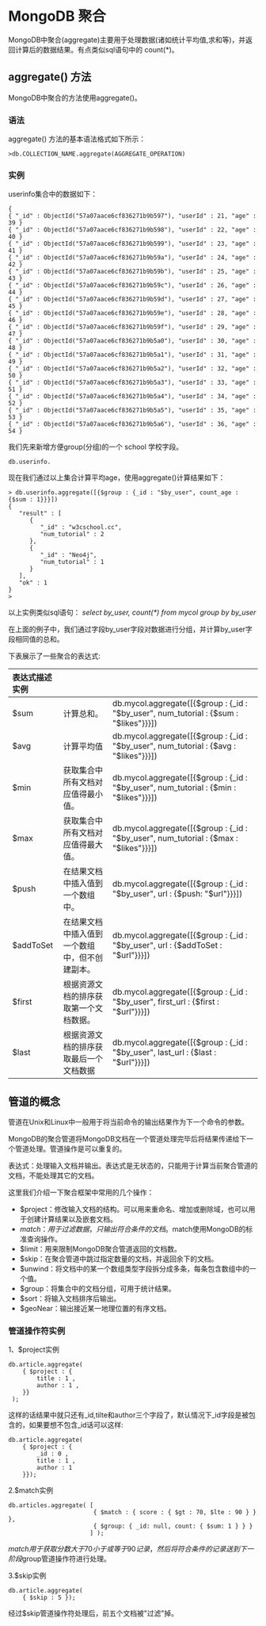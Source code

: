 # **MongoDB 聚合**

MongoDB中聚合\(aggregate\)主要用于处理数据\(诸如统计平均值,求和等\)，并返回计算后的数据结果。有点类似sql语句中的 count\(\*\)。

## **aggregate\(\) 方法**

MongoDB中聚合的方法使用aggregate\(\)。

### **语法**

aggregate\(\) 方法的基本语法格式如下所示：

```
>db.COLLECTION_NAME.aggregate(AGGREGATE_OPERATION)

```

### **实例**

userinfo集合中的数据如下：

```
{
{ "_id" : ObjectId("57a07aace6cf836271b9b597"), "userId" : 21, "age" : 39 }
{ "_id" : ObjectId("57a07aace6cf836271b9b598"), "userId" : 22, "age" : 40 }
{ "_id" : ObjectId("57a07aace6cf836271b9b599"), "userId" : 23, "age" : 41 }
{ "_id" : ObjectId("57a07aace6cf836271b9b59a"), "userId" : 24, "age" : 42 }
{ "_id" : ObjectId("57a07aace6cf836271b9b59b"), "userId" : 25, "age" : 43 }
{ "_id" : ObjectId("57a07aace6cf836271b9b59c"), "userId" : 26, "age" : 44 }
{ "_id" : ObjectId("57a07aace6cf836271b9b59d"), "userId" : 27, "age" : 45 }
{ "_id" : ObjectId("57a07aace6cf836271b9b59e"), "userId" : 28, "age" : 46 }
{ "_id" : ObjectId("57a07aace6cf836271b9b59f"), "userId" : 29, "age" : 47 }
{ "_id" : ObjectId("57a07aace6cf836271b9b5a0"), "userId" : 30, "age" : 48 }
{ "_id" : ObjectId("57a07aace6cf836271b9b5a1"), "userId" : 31, "age" : 49 }
{ "_id" : ObjectId("57a07aace6cf836271b9b5a2"), "userId" : 32, "age" : 50 }
{ "_id" : ObjectId("57a07aace6cf836271b9b5a3"), "userId" : 33, "age" : 51 }
{ "_id" : ObjectId("57a07aace6cf836271b9b5a4"), "userId" : 34, "age" : 52 }
{ "_id" : ObjectId("57a07aace6cf836271b9b5a5"), "userId" : 35, "age" : 53 }
{ "_id" : ObjectId("57a07aace6cf836271b9b5a6"), "userId" : 36, "age" : 54 }

```

我们先来新增方便group\(分组\)的一个 school 学校字段。

```
db.userinfo.
```





现在我们通过以上集合计算平均age，使用aggregate\(\)计算结果如下：

```
> db.userinfo.aggregate([{$group : {_id : "$by_user", count_age : {$sum : 1}}}])
{
   "result" : [
      {
         "_id" : "w3cschool.cc",
         "num_tutorial" : 2
      },
      {
         "_id" : "Neo4j",
         "num_tutorial" : 1
      }
   ],
   "ok" : 1
}
>

```

以上实例类似sql语句： _select by\_user, count\(\*\) from mycol group by by\_user_

在上面的例子中，我们通过字段by\_user字段对数据进行分组，并计算by\_user字段相同值的总和。

下表展示了一些聚合的表达式:

| **表达式描述实例** |  |  |
| :--- | :--- | :--- |
| $sum | 计算总和。 | db.mycol.aggregate\(\[{$group : {\_id : "$by\_user", num\_tutorial : {$sum : "$likes"}}}\]\) |
| $avg | 计算平均值 | db.mycol.aggregate\(\[{$group : {\_id : "$by\_user", num\_tutorial : {$avg : "$likes"}}}\]\) |
| $min | 获取集合中所有文档对应值得最小值。 | db.mycol.aggregate\(\[{$group : {\_id : "$by\_user", num\_tutorial : {$min : "$likes"}}}\]\) |
| $max | 获取集合中所有文档对应值得最大值。 | db.mycol.aggregate\(\[{$group : {\_id : "$by\_user", num\_tutorial : {$max : "$likes"}}}\]\) |
| $push | 在结果文档中插入值到一个数组中。 | db.mycol.aggregate\(\[{$group : {\_id : "$by\_user", url : {$push: "$url"}}}\]\) |
| $addToSet | 在结果文档中插入值到一个数组中，但不创建副本。 | db.mycol.aggregate\(\[{$group : {\_id : "$by\_user", url : {$addToSet : "$url"}}}\]\) |
| $first | 根据资源文档的排序获取第一个文档数据。 | db.mycol.aggregate\(\[{$group : {\_id : "$by\_user", first\_url : {$first : "$url"}}}\]\) |
| $last | 根据资源文档的排序获取最后一个文档数据 | db.mycol.aggregate\(\[{$group : {\_id : "$by\_user", last\_url : {$last : "$url"}}}\]\) |

## **管道的概念**

管道在Unix和Linux中一般用于将当前命令的输出结果作为下一个命令的参数。

MongoDB的聚合管道将MongoDB文档在一个管道处理完毕后将结果传递给下一个管道处理。管道操作是可以重复的。

表达式：处理输入文档并输出。表达式是无状态的，只能用于计算当前聚合管道的文档，不能处理其它的文档。

这里我们介绍一下聚合框架中常用的几个操作：

* $project：修改输入文档的结构。可以用来重命名、增加或删除域，也可以用于创建计算结果以及嵌套文档。
* $match：用于过滤数据，只输出符合条件的文档。$match使用MongoDB的标准查询操作。
* $limit：用来限制MongoDB聚合管道返回的文档数。
* $skip：在聚合管道中跳过指定数量的文档，并返回余下的文档。
* $unwind：将文档中的某一个数组类型字段拆分成多条，每条包含数组中的一个值。
* $group：将集合中的文档分组，可用于统计结果。
* $sort：将输入文档排序后输出。
* $geoNear：输出接近某一地理位置的有序文档。

### **管道操作符实例**

1、$project实例

```
db.article.aggregate(
    { $project : {
        title : 1 ,
        author : 1 ,
    }}
 );

```

这样的话结果中就只还有\_id,tilte和author三个字段了，默认情况下\_id字段是被包含的，如果要想不包含\_id话可以这样:

```
db.article.aggregate(
    { $project : {
        _id : 0 ,
        title : 1 ,
        author : 1
    }});

```

2.$match实例

```
db.articles.aggregate( [
                        { $match : { score : { $gt : 70, $lte : 90 } } },
                        { $group: { _id: null, count: { $sum: 1 } } }
                       ] );

```

$match用于获取分数大于70小于或等于90记录，然后将符合条件的记录送到下一阶段$group管道操作符进行处理。

3.$skip实例

```
db.article.aggregate(
    { $skip : 5 });

```

经过$skip管道操作符处理后，前五个文档被"过滤"掉。

